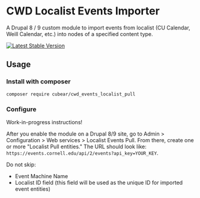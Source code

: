 # CWD Localist Events Importer

A Drupal 8 / 9 custom module to import events from localist (CU Calendar, Weill Calendar, etc.) into nodes of a specified content type.

[![Latest Stable Version](https://img.shields.io/packagist/v/cubear/cwd_events_localist_pull.svg?style=flat-square)](https://packagist.org/packages/cubear/cwd_events_localist_pull)

## Usage

### Install with composer
```
composer require cubear/cwd_events_localist_pull
```

### Configure
Work-in-progress instructions!

After you enable the module on a Drupal 8/9 site, go to Admin > Configuration > Web services > Localist Events Pull.  From there, create one or more "Localist Pull entities."  The URL should look like: `https://events.cornell.edu/api/2/events?api_key=YOUR_KEY`.

Do not skip:
* Event Machine Name
* Localist ID field (this field will be used as the unique ID for imported event entities)
